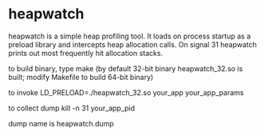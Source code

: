 heapwatch
=========

heapwatch is a simple heap profiling tool. It loads on process startup as a preload library
and intercepts heap allocation calls. On signal 31 heapwatch prints out most frequently hit
allocation stacks.

to build binary, type make (by default 32-bit binary heapwatch_32.so is built; modify
Makefile to build 64-bit binary)

to invoke
LD_PRELOAD=./heapwatch_32.so your_app your_app_params

to collect dump
kill -n 31 your_app_pid

dump name is heapwatch.dump



